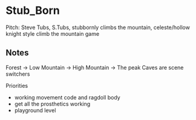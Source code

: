 # Stub_Born

Pitch: Steve Tubs, S.Tubs, stubbornly climbs the mountain, celeste/hollow knight style climb the mountain game

## Notes

Forest -> Low Mountain -> High Mountain -> The peak
Caves are scene switchers

Priorities

 - working movement code and ragdoll body
 - get all the prosthetics working
 - playground level

